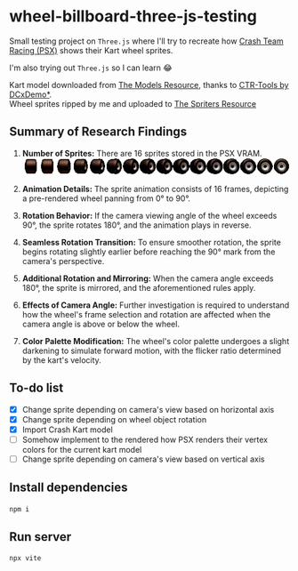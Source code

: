 # wheel-billboard-three-js-testing

Small testing project on `Three.js` where I'll try to recreate how [Crash Team Racing (PSX)](https://en.wikipedia.org/wiki/Crash_Team_Racing) shows their Kart wheel sprites.

I'm also trying out `Three.js` so I can learn 😂

Kart model downloaded from [The Models Resource](https://www.models-resource.com/playstation/crashteamracing/model/61792/), thanks to [CTR-Tools by DCxDemo\*](https://github.com/CTR-tools/CTR-tools).  
Wheel sprites ripped by me and uploaded to [The Spriters Resource](https://www.spriters-resource.com/playstation/ctr/sheet/116430/)

## Summary of Research Findings

1. **Number of Sprites:** There are 16 sprites stored in the PSX VRAM.  
   ![Wheel spritesheet](/assets/img/wheel_sprite_sheet.png)

2. **Animation Details:** The sprite animation consists of 16 frames, depicting a pre-rendered wheel panning from 0° to 90°.

3. **Rotation Behavior:** If the camera viewing angle of the wheel exceeds 90°, the sprite rotates 180°, and the animation plays in reverse.

4. **Seamless Rotation Transition:** To ensure smoother rotation, the sprite begins rotating slightly earlier before reaching the 90° mark from the camera's perspective.

5. **Additional Rotation and Mirroring:** When the camera angle exceeds 180°, the sprite is mirrored, and the aforementioned rules apply.

6. **Effects of Camera Angle:** Further investigation is required to understand how the wheel's frame selection and rotation are affected when the camera angle is above or below the wheel.

7. **Color Palette Modification:** The wheel's color palette undergoes a slight darkening to simulate forward motion, with the flicker ratio determined by the kart's velocity.

## To-do list

-   [x] Change sprite depending on camera's view based on horizontal axis
-   [x] Change sprite depending on wheel object rotation
-   [x] Import Crash Kart model
-   [ ] Somehow implement to the rendered how PSX renders their vertex colors for the current kart model
-   [ ] Change sprite depending on camera's view based on vertical axis

## Install dependencies

```bash
npm i
```

## Run server

```bash
npx vite
```
